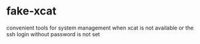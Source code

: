fake-xcat
=========

convenient tools for system management when xcat is not available or the ssh login without password is not set
